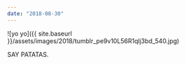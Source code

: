 ```yaml
---
date: "2018-08-30"
---
```


![yo yo]({{ site.baseurl }}/assets/images/2018/tumblr_pe9v10L56R1qlj3bd_540.jpg)

SAY PATATAS.
